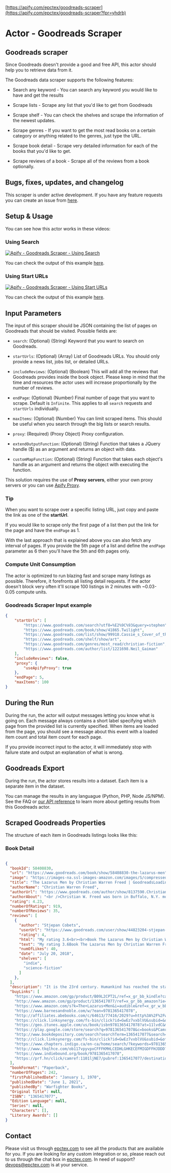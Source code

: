 [https://apify.com/epctex/goodreads-scraper](https://apify.com/epctex/goodreads-scraper?fpr=yhdrb)

# Actor - Goodreads Scraper

## Goodreads scraper

Since Goodreads doesn't provide a good and free API, this actor should help you to retrieve data from it.

The Goodreads data scraper supports the following features:

-   Search any keyword - You can search any keyword you would like to have and get the results

-   Scrape lists - Scrape any list that you'd like to get from Goodreads

-   Scrape shelf - You can check the shelves and scrape the information of the newest updates.

-   Scrape genres - If you want to get the most read books on a certain category or anything related to the genres, just type the URL.

-   Scrape book detail - Scrape very detailed information for each of the books that you'd like to get.

-   Scrape reviews of a book - Scrape all of the reviews from a book optionally.

## Bugs, fixes, updates, and changelog

This scraper is under active development. If you have any feature requests you can create an issue from [here](https://github.com/epctex/goodreads-scraper/issues).

## Setup & Usage

You can see how this actor works in these videos:

### Using Search

[![Apify - Goodreads Scraper - Using Search](https://img.youtube.com/vi/7rpRBlIE--o/0.jpg)](https://www.youtube.com/watch?v=7rpRBlIE--o)

You can check the output of this example [here](https://api.apify.com/v2/datasets/AVTdGvcS2iOjDgAaV/items?clean=true&format=json).

### Using Start URLs

[![Apify - Goodreads Scraper - Using Start URLs](https://img.youtube.com/vi/ProePJ_1pwA/0.jpg)](https://www.youtube.com/watch?v=ProePJ_1pwA)

You can check the output of this example [here](https://api.apify.com/v2/datasets/yiZ9wm15WMTdmdH8L/items?clean=true&format=json).

## Input Parameters

The input of this scraper should be JSON containing the list of pages on Goodreads that should be visited. Possible fields are:

- `search`: (Optional) (String) Keyword that you want to search on Goodreads.

- `startUrls`: (Optional) (Array) List of Goodreads URLs. You should only provide a news list, jobs list, or detailed URLs.

- `includeReviews`: (Optional) (Boolean) This will add all the reviews that Goodreads provides inside the book object. Please keep in mind that the time and resources the actor uses will increase proportionally by the number of reviews.

- `endPage`: (Optional) (Number) Final number of page that you want to scrape. Default is `Infinite`. This applies to all `search` requests and `startUrls` individually.

- `maxItems`: (Optional) (Number) You can limit scraped items. This should be useful when you search through the big lists or search results.

- `proxy`: (Required) (Proxy Object) Proxy configuration.

- `extendOutputFunction`: (Optional) (String) Function that takes a JQuery handle ($) as an argument and returns an object with data.

- `customMapFunction`: (Optional) (String) Function that takes each object's handle as an argument and returns the object with executing the function.

This solution requires the use of **Proxy servers**, either your own proxy servers or you can use [Apify Proxy](https://www.apify.com/docs/proxy).

### Tip

When you want to scrape over a specific listing URL, just copy and paste the link as one of the **startUrl**.

If you would like to scrape only the first page of a list then put the link for the page and have the `endPage` as 1.

With the last approach that is explained above you can also fetch any interval of pages. If you provide the 5th page of a list and define the `endPage` parameter as 6 then you'll have the 5th and 6th pages only.

### Compute Unit Consumption

The actor is optimized to run blazing fast and scrape many listings as possible. Therefore, it forefronts all listing detail requests. If the actor doesn't block very often it'll scrape 100 listings in 2 minutes with ~0.03-0.05 compute units.

### Goodreads Scraper Input example

```json
{
    "startUrls": [
        "https://www.goodreads.com/search?utf8=%E2%9C%93&query=stephen",
        "https://www.goodreads.com/book/show/41865.Twilight",
        "https://www.goodreads.com/list/show/99918.Cassie_s_Cover_of_the_Year_2016",
        "https://www.goodreads.com/shelf/show/art",
        "https://www.goodreads.com/genres/most_read/christian-fiction",
        "https://www.goodreads.com/author/list/1221698.Neil_Gaiman"
    ],
    "includeReviews": false,
    "proxy": {
        "useApifyProxy": true
    },
    "endPage": 5,
    "maxItems": 100
}
```

## During the Run

During the run, the actor will output messages letting you know what is going on. Each message always contains a short label specifying which page from the provided list is currently specified.
When items are loaded from the page, you should see a message about this event with a loaded item count and total item count for each page.

If you provide incorrect input to the actor, it will immediately stop with failure state and output an explanation of what is wrong.

## Goodreads Export

During the run, the actor stores results into a dataset. Each item is a separate item in the dataset.

You can manage the results in any languague (Python, PHP, Node JS/NPM). See the FAQ or <a href="https://www.apify.com/docs/api" target="blank">our API reference</a> to learn more about getting results from this Goodreads actor.

## Scraped Goodreads Properties

The structure of each item in Goodreads listings looks like this:

### Book Detail

```json

{
  "bookId": 58408830,
  "url": "https://www.goodreads.com/book/show/58408830-the-lazarus-men",
  "image": "https://images-na.ssl-images-amazon.com/images/S/compressed.photo.goodreads.com/books/1624462365i/58408830.jpg",
  "title": "The Lazarus Men by Christian Warren Freed | GoodreadsLoading interface...Loading interface...",
  "authorName": "Christian Warren Freed",
  "authorUrl": "https://www.goodreads.com/author/show/8137590.Christian_Warren_Freed",
  "authorAbout": "<br />Christian W. Freed was born in Buffalo, N.Y. more years ago than he would like to remember. After spending more than 20 years in the active-duty US Army he has turned his talents to writing. Since retiring, he has gone on to publish over 25 military fantasy and science fiction novels, as well as his memoirs from his time in Iraq and Afghanistan, a children's book, and a pair of how to books focused on indie authors and the decision making process for writing a book and what happens after it is published. <br /><br />His first published book (Hammers in the Wind) has been the #1 free book on Kindle 4 times and he holds a fancy certificate from the L Ron Hubbard Writers of the Future Contest. Ok, so it was for 4th place in one quarter, but it's still recognition from the largest fiction writing contest in the world. And no, he's not a scientologist. <br /><br />Passionate about history, he combines his knowledge of the past with modern military tactics to create an engaging, quasi-realistic world for the readers. He graduated from Campbell University with a degree in history and a Masters of Arts degree in Digital Communications from the University of North Carolina at Chapel Hill. <br /><br />He currently lives outside of Raleigh, N.C. and devotes his time to writing, his family, and their two Bernese Mountain Dogs. If you drive by you might just find him on the porch with a cigar in one hand and a pen in the other. You can find out more about his work by following him on social media: <br />Facebook: <a target=\"_blank\" rel=\"noopener nofollow\" href=\"https://www.facebook.com/ChristianFreed\">https://www.facebook.com/ChristianFreed</a> <br />Twitter:<br /> @ChristianWFreed <br />Instagram: <a target=\"_blank\" rel=\"noopener nofollow\" href=\"http://www.instagram.com/christianwarrenfreed/\">www.instagram.com/christianwarrenfreed/</a> <br /><br />Website: <a target=\"_blank\" rel=\"noopener nofollow\" href=\"https://christianwfreed.com/\">https://christianwfreed.com/</a> <br /><br />Join his mailing list for new releases, updates, and upcoming events: <a target=\"_blank\" rel=\"noopener nofollow\" href=\"http://subscribepage.com/warfighterbooks\">http://subscribepage.com/warfighterbooks</a><br /><br /><br />Books by Christian Warren Freed<br /><br />The Forgotten Gods Tales<br />#1 Dreams of Winter<br />#2 The Madman on the Rocks<br />#3 Anguish Once Possessed<br />#4 Through Darkness Besieged<br />#5 Under Tattered Banners<br />#6 A Time For Tyrants<br />An Hour of Wolves- short story<br /><br />The Northern Crusade<br />#1 Hammers in the Wind<br />#2 Tides of Blood and Steel<br />#3 A Whisper After Midnight<br />#4 Empire of Bones<br />#5 The Madness of Gods and Kings<br />#6 Evens Gods Must Fall<br /><br />The Histories of Malweir (all stand alones)<br />#1 Armies of the Silver Mage<br />#2 The Dragon Hunters<br />#3 Beyond the Edge of Dawn<br /><br />Immortality Shattered<br />#1 Law of the Heretic<br />#2 The Bitter War of Always<br />#3 The Land of Wicked Shadows<br /># Storm Upon the Dawn<br /><br />The Children of Never (stand alone)<br />Where Have all the Elves Gone? (stand alone)<br />One of Our Elves is Missing<br />The Lazarus Men (stand alone)<br />Repercussions: A Lazarus Men Agenda #2<br />A Long Way From Home: My Time in Iraq and Afghanistan 2002-2006<br />Coward's Truth: A Novel of the Heart Eternal<br />Tomorrow's Demise: The Extinction Campaign<br />Tomorrow's Demise: Salvation<br />",
  "rating": 4.23,
  "numberOfRatings": 919,
  "numberOfReviews": 35,
  "reviews": [
    {
      "author": "Stjepan Cobets",
      "userUrl": "https://www.goodreads.com/user/show/44823204-stjepan-cobets",
      "rating": 4,
      "html": "My rating 3.6<br><br>Book The Lazarus Men by Christian Warren Freed is a solid sci-fi novel set in the future where Humankind has reached the stars. In the book, the author draws us into a world full of conspiracy in which those who have everything they want even more because human greed for power is sometimes too great. In this whirlwind of events, accidentally finds Gerald LaPlante ordinary man who is a worker at the landing station on Earth. He is witness to the murder that has happened and after that, he has to save his life. As he will later learn about these events, many secret organizations are involved and they all want him dead because he has something they are looking for. The story varies from excellent to good, and sometimes stories, where should expand, is too little developed, but all in all a good story. I am convinced that all fans of sci-fi will be satisfied.",
      "text": "My rating 3.6Book The Lazarus Men by Christian Warren Freed is a solid sci-fi novel set in the future where Humankind has reached the stars. In the book, the author draws us into a world full of conspiracy in which those who have everything they want even more because human greed for power is sometimes too great. In this whirlwind of events, accidentally finds Gerald LaPlante ordinary man who is a worker at the landing station on Earth. He is witness to the murder that has happened and after that, he has to save his life. As he will later learn about these events, many secret organizations are involved and they all want him dead because he has something they are looking for. The story varies from excellent to good, and sometimes stories, where should expand, is too little developed, but all in all a good story. I am convinced that all fans of sci-fi will be satisfied.",
      "numOfLikes": 40,
      "date": "July 20, 2018",
      "shelves": [
        "indie",
        "science-fiction"
      ]
    },
  ],
  "description": "It is the 23rd century. Humankind has reached the stars, building a tentative empire across a score of worlds. Earth's central government rules weakly as several worlds continue their efforts toward independence. Shadow organizations hide in the midst of the political infighting. Their manifestations of power and influence are beholden only to the highest bidder. The most powerful/insidious/secret of these, The Lazarus Men, has existed for decades, always working outside of morality's constraints. Led by the enigmatic Mr. Shine, their agents are hand selected from the worst humanity has to offer and available for the right price. Gerald LaPlant lives an ordinary life on Old Earth. That life is thrown into turmoil on the night he stumbles upon the murder of what appears to be a street thief. Fleeing into the night, Gerald finds himself caught in a war between the Lazarus Men and Roland McMasters, an extremely powerful man dissatisfied with the current regime and with designs on ruling his own empire.",
  "buyLinks": [
    "https://www.amazon.com/gp/product/B09L2CPT2L/ref=x_gr_bb_kindle?caller=Goodreads&tag=x_gr_bb_kindle-20",
    "http://www.amazon.com/gp/product/1365417077/ref=x_gr_bb_amazon?ie=UTF8&tag=x_gr_bb_amazon-20&linkCode=as2&camp=1789&creative=9325&creativeASIN=1365417077&SubscriptionId=1MGPYB6YW3HWK55XCGG2",
    "https://www.amazon.com/s?k=The+Lazarus+Men&i=audible&ref=x_gr_w_bb_audible-20&tag=x_gr_w_bb_audible-20",
    "https://www.barnesandnoble.com/w/?ean=9781365417078",
    "http://affiliates.abebooks.com/c/64613/77416/2029?u=http%3A%2F%2Fwww.abebooks.com%2Fservlet%2FSearchResults%3Fisbn%3D1365417077",
    "https://click.linksynergy.com/fs-bin/click?id=GwEz7vxblVU&subid=&offerid=361251.1&type=10&tmpid=9309&u1=x_gr_w_bb&RD_PARM1=https%3A%2F%2Fwww.kobo.com%2Fus%2Fen%2Fsearch%3FQuery%3D9781365417078",
    "https://geo.itunes.apple.com/us/book/isbn9781365417078?at=11lvdC&mt=11&ls=1",
    "https://play.google.com/store/search?q=9781365417078&c=books&PCamrefID=bookpage&PAffiliateID=10lHMS",
    "http://www.bookdepository.com/search?searchTerm=1365417077&search=Find+book&a_aid=goodreads",
    "http://click.linksynergy.com/fs-bin/click?id=GwEz7vxblVU&subid=&offerid=189673.1&type=10&tmpid=939&&u1=x_gr_w_bb&RD_PARM1=http%3A%2F%2Fwww.alibris.com%2Fbooksearch%3Fkeyword%3D1365417077",
    "https://www.chapters.indigo.ca/en-ca/home/search/?keywords=9781365417078",
    "http://www.tkqlhce.com/ob117vpyvpxCFFFKMHLCEDHLGHKECEFMIGDFFHJDDD?url=http%3A%2F%2Fwww.betterworldbooks.com%2FThe+Lazarus+Men-H0.aspx%3FSearchTerm%3D1365417077",
    "https://www.indiebound.org/book/9781365417078",
    "https://prf.hn/click/camref:1101ljNE7/pubref:1365417077/destination:https://www.thriftbooks.com/browse/?b.search=1365417077"
  ],
  "bookFormat": "Paperback",
  "numberOfPages": 242,
  "firstPublishedDate": "January 1, 1970",
  "publishedDate": "June 1, 2021",
  "publishedBy": "Warfighter Books",
  "Original Title": null,
  "ISBN": "1365417077",
  "Edition Language": null,
  "Series": null,
  "Characters": [],
  "Literary Awards": []
}
```

## Contact
Please visit us through [epctex.com](https://epctex.com) to see all the products that are available for you. If you are looking for any custom integration or so, please reach out to us through the chat box in [epctex.com](https://epctex.com). In need of support? [devops@epctex.com](mailto:devops@epctex.com) is at your service.
